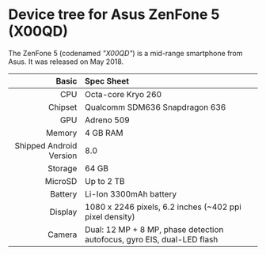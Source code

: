 Device tree for Asus ZenFone 5 (X00QD)
========================================================

The ZenFone 5 (codenamed _"X00QD"_) is a mid-range smartphone from Asus.
It was released on May 2018.

Basic   | Spec Sheet
-------:|:-------------------------
CPU     | Octa-core Kryo 260
Chipset | Qualcomm SDM636 Snapdragon 636
GPU     | Adreno 509
Memory  | 4 GB RAM
Shipped Android Version | 8.0
Storage | 64 GB
MicroSD | Up to 2 TB
Battery | Li-Ion 3300mAh battery
Display | 1080 x 2246 pixels, 6.2 inches (~402 ppi pixel density)
Camera  | Dual: 12 MP + 8 MP, phase detection autofocus, gyro EIS, dual-LED flash
